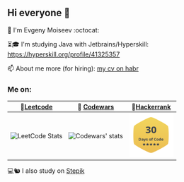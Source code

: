 ## Hi everyone 👋 
:speech_balloon: I'm Evgeny Moiseev :octocat:

⏳🎓 I'm studying Java with Jetbrains/Hyperskill: https://hyperskill.org/profile/41325357

📫 About me more (for hiring): [my cv on habr](https://career.habr.com/funnyicecream)

### Me on:

| 🙈[Leetcode](https://leetcode.com/Evgeniy_Moiseev/)|🙉 [Codewars](https://www.codewars.com/users/IseeHorizont)| 🙊[Hackerrank](https://www.hackerrank.com/IseeHorizont) |
| ---------------|----------------|----------------|
| ![LeetCode Stats](https://leetcard.jacoblin.cool/Evgeniy_Moiseev?theme=light&font=Lexend%20Giga)|![Codewars' stats](https://www.codewars.com/users/IseeHorizont/badges/micro)| <img src="https://github.com/IseeHorizont/HackerRank-30-days-of-code/blob/7778b845afeecce2da8415c1b422fe318600b7fb/label30day.png" width="100" height="100"/> |

:computer::chipmunk: I also study on [Stepik](https://stepik.org/users/506492272?auth=registration)

<!--
**IseeHorizont/IseeHorizont** is a ✨ _special_ ✨ repository because its `README.md` (this file) appears on your GitHub profile.

Here are some ideas to get you started:

- 🔭 I’m currently working on ...
- 🌱 I’m currently learning ...
- 👯 I’m looking to collaborate on ...
- 🤔 I’m looking for help with ...
- 💬 Ask me about ...
- 📫 How to reach me: ...
- 😄 Pronouns: ...
- ⚡ Fun fact: ...
-->
